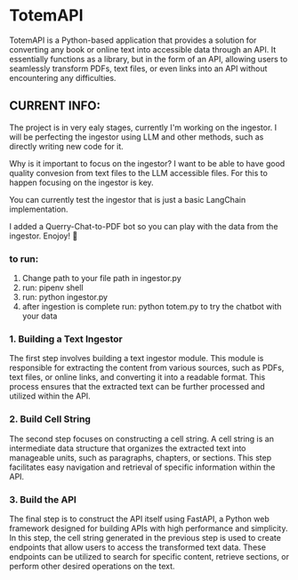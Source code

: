 # TotemAPI

TotemAPI is a Python-based application that provides a solution for converting any book or online text into accessible data through an API. It essentially functions as a library, but in the form of an API, allowing users to seamlessly transform PDFs, text files, or even links into an API without encountering any difficulties.

## CURRENT INFO:

The project is in very ealy stages, currently I'm working on the ingestor. I will be perfecting the ingestor using LLM and other methods, such as directly writing new code for it.

Why is it important to focus on the ingestor? I want to be able to have good quality convesion from text files to the LLM accessible files. For this to happen focusing on the ingestor is key.

You can currently test the ingestor that is just a basic LangChain implementation.

I added a Querry-Chat-to-PDF bot so you can play with the data from the ingestor. Enojoy! 🥹

### to run:

1. Change path to your file path in ingestor.py
2. run: pipenv shell
3. run: python ingestor.py
4. after ingestion is complete run: python totem.py to try the chatbot with your data



### 1. Building a Text Ingestor

The first step involves building a text ingestor module. This module is responsible for extracting the content from various sources, such as PDFs, text files, or online links, and converting it into a readable format. This process ensures that the extracted text can be further processed and utilized within the API.

### 2. Build Cell String

The second step focuses on constructing a cell string. A cell string is an intermediate data structure that organizes the extracted text into manageable units, such as paragraphs, chapters, or sections. This step facilitates easy navigation and retrieval of specific information within the API.

### 3. Build the API

The final step is to construct the API itself using FastAPI, a Python web framework designed for building APIs with high performance and simplicity. In this step, the cell string generated in the previous step is used to create endpoints that allow users to access the transformed text data. These endpoints can be utilized to search for specific content, retrieve sections, or perform other desired operations on the text.




